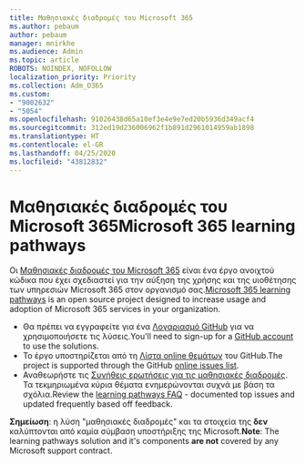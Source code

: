 ```yaml
---
title: Μαθησιακές διαδρομές του Microsoft 365
ms.author: pebaum
author: pebaum
manager: mnirkhe
ms.audience: Admin
ms.topic: article
ROBOTS: NOINDEX, NOFOLLOW
localization_priority: Priority
ms.collection: Adm_O365
ms.custom:
- "9002632"
- "5054"
ms.openlocfilehash: 91026438d65a10ef3e4e9e7ed20b5936d349acf4
ms.sourcegitcommit: 312ed19d236006962f1b891d2961014959ab1898
ms.translationtype: HT
ms.contentlocale: el-GR
ms.lasthandoff: 04/25/2020
ms.locfileid: "43812832"
---
```

# <a name="microsoft-365-learning-pathways"></a><span data-ttu-id="6f7f1-102">Μαθησιακές διαδρομές του Microsoft 365</span><span class="sxs-lookup"><span data-stu-id="6f7f1-102">Microsoft 365 learning pathways</span></span>

<span data-ttu-id="6f7f1-103">Οι [Μαθησιακές διαδρομές του Microsoft 365](https://docs.microsoft.com/office365/customlearning/) είναι ένα έργο ανοιχτού κώδικα που έχει σχεδιαστεί για την αύξηση της χρήσης και της υιοθέτησης των υπηρεσιών Microsoft 365 στον οργανισμό σας.</span><span class="sxs-lookup"><span data-stu-id="6f7f1-103">[Microsoft 365 learning pathways](https://docs.microsoft.com/office365/customlearning/) is an open source project designed to increase usage and adoption of Microsoft 365 services in your organization.</span></span>

- <span data-ttu-id="6f7f1-104">Θα πρέπει να εγγραφείτε για ένα [Λογαριασμό GitHub](http://aka.ms/joingithub) για να χρησιμοποιήσετε τις λύσεις.</span><span class="sxs-lookup"><span data-stu-id="6f7f1-104">You'll need to sign-up for a [GitHub account](http://aka.ms/joingithub) to use the solutions.</span></span>
- <span data-ttu-id="6f7f1-105">Το έργο υποστηρίζεται από τη [Λίστα online θεμάτων](https://aka.ms/CustomLearningHelp) του GitHub.</span><span class="sxs-lookup"><span data-stu-id="6f7f1-105">The project is supported through the GitHub [online issues list](https://aka.ms/CustomLearningHelp).</span></span>
- <span data-ttu-id="6f7f1-106">Αναθεωρήστε τις [Συνήθεις ερωτήσεις για τις μαθησιακές διαδρομές](https://docs.microsoft.com/office365/customlearning/faq). Τα τεκμηριωμένα κύρια θέματα ενημερώνονται συχνά με βάση τα σχόλια.</span><span class="sxs-lookup"><span data-stu-id="6f7f1-106">Review the [learning pathways FAQ](https://docs.microsoft.com/office365/customlearning/faq) - documented top issues and updated frequently based off feedback.</span></span>

<span data-ttu-id="6f7f1-107">**Σημείωση**: η λύση "μαθησιακές διαδρομές" και τα στοιχεία της **δεν** καλύπτονται από καμία σύμβαση υποστήριξης της Microsoft.</span><span class="sxs-lookup"><span data-stu-id="6f7f1-107">**Note**: The learning pathways solution and it's components **are not** covered by any Microsoft support contract.</span></span>
